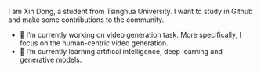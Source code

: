 <!-- ### Hi there 👋
--> 

<!--
**CHNxindong/CHNxindong** is a ✨ _special_ ✨ repository because its `README.md` (this file) appears on your GitHub profile.

Here are some ideas to get you started:

- 🔭 I’m currently working on ...
- 🌱 I’m currently learning ...
- 👯 I’m looking to collaborate on ...
- 🤔 I’m looking for help with ...
- 💬 Ask me about ...
- 📫 How to reach me: ...
- 😄 Pronouns: ...
- ⚡ Fun fact: ...
-->

I am Xin Dong, a student from Tsinghua University. I want to study in Github and make some contributions to the community. 

- 🔭 I’m currently working on video generation task. More specifically, I focus on the human-centric video generation. 
- 🌱 I’m currently learning artifical intelligence, deep learning and generative models. 
